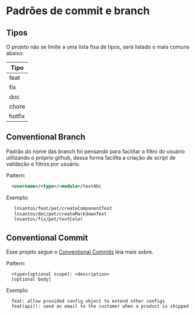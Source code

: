 # Padrões de commit e branch

## Tipos
O projeto não se limite a uma lista fixa de tipos, será listado o mais comuns abaixo:

|Tipo|
|---|
|feat|
|fix|
|doc|
|chore|
|hotfix|

## Conventional Branch 

Padrão do nome das branch foi pensando para facilitar o filtro do
usuário utilizando o próprio github, dessa forma facilita a criação
de script de validação e filtros por usuário.

Pattern:
````xml
  <username>/<type>/<module>/textAbc
````

Exemplo:
````xml
   lnsantos/feat/pet/createComponentText
   lnsantos/doc/pet/createMarkdownText
   lnsantos/fix/pet/textColor
````

## Conventional Commit 

Esse projeto segue o [Conventional Commits](https://www.conventionalcommits.org/en/v1.0.0/) leia mais sobre.

Pattern:
````
  <type>[optional scope]: <description>
  [optional body]
````

Exemplo:

````
  feat: allow provided config object to extend other configs
  feat(api)!: send an email to the customer when a product is shipped
````
